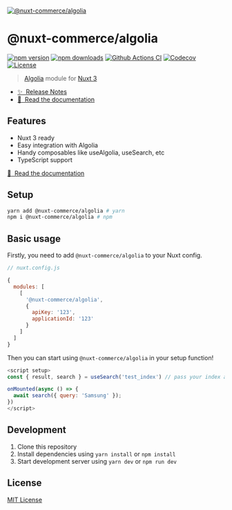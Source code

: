[![@nuxt-commerce/algolia](https://algolia-nc.netlify.app/preview.png)](https://algolia.nuxt-commerce.vercel.app)

# @nuxt-commerce/algolia

[![npm version][npm-version-src]][npm-version-href]
[![npm downloads][npm-downloads-src]][npm-downloads-href]
[![Github Actions CI][github-actions-ci-src]][github-actions-ci-href]
[![Codecov][codecov-src]][codecov-href]
[![License][license-src]][license-href]

> [Algolia](https://www.algolia.com/) module for [Nuxt 3](https://v3.nuxtjs.org)

- [✨ &nbsp;Release Notes](https://github.com/nuxt-commerce/algolia/releases)
- [📖 &nbsp;Read the documentation](https://algolia-nc.netlify.app)

## Features

- Nuxt 3 ready
- Easy integration with Algolia
- Handy composables like useAlgolia, useSearch, etc
- TypeScript support

[📖 &nbsp;Read the documentation](https://algolia-nc.netlify.app)

## Setup
```sh
yarn add @nuxt-commerce/algolia # yarn
npm i @nuxt-commerce/algolia # npm
```

## Basic usage
Firstly, you need to add `@nuxt-commerce/algolia` to your Nuxt config.

```javascript
// nuxt.config.js

{
  modules: [
    [
      '@nuxt-commerce/algolia',
      {
        apiKey: '123',
        applicationId: '123'
      }
    ]
  ]
}
```

Then you can start using `@nuxt-commerce/algolia` in your setup function!

```js
<script setup>
const { result, search } = useSearch('test_index') // pass your index as param

onMounted(async () => {
  await search({ query: 'Samsung' });
})
</script>
```

## Development

1. Clone this repository
2. Install dependencies using `yarn install` or `npm install`
3. Start development server using `yarn dev` or `npm run dev`

## License

[MIT License](./LICENSE)

<!-- Badges -->
[npm-version-src]: https://img.shields.io/npm/v/@nuxt-commerce/algolia/latest.svg
[npm-version-href]: https://npmjs.com/package/@nuxt-commerce/algolia

[npm-downloads-src]: https://img.shields.io/npm/dt/@nuxt-commerce/algolia.svg
[npm-downloads-href]: https://npmjs.com/package/@nuxt-commerce/algolia

[github-actions-ci-src]: https://github.com/nuxt-commerce/algolia/workflows/ci/badge.svg
[github-actions-ci-href]: https://github.com/nuxt-commerce/algolia/actions?query=workflow%3Aci

[codecov-src]: https://img.shields.io/codecov/c/github/nuxt-commerce/algolia.svg
[codecov-href]: https://codecov.io/gh/nuxt-commerce/algolia

[license-src]: https://img.shields.io/npm/l/@nuxt-commerce/algolia.svg
[license-href]: https://npmjs.com/package/@nuxt-commerce/algolia

